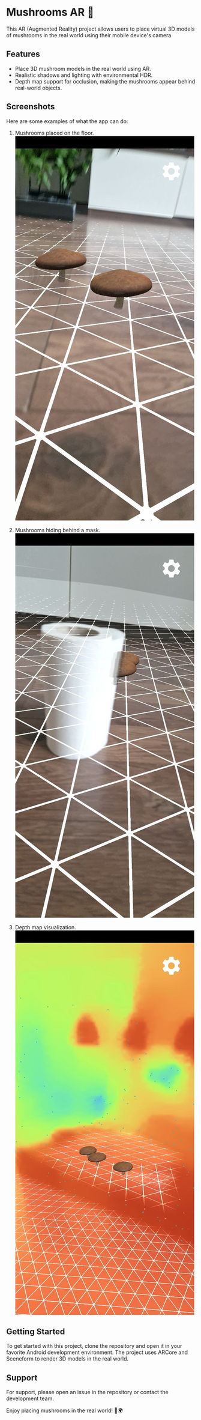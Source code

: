 
# Mushrooms AR 🍄

This AR (Augmented Reality) project allows users to place virtual 3D models of mushrooms in the real world using their mobile device's camera.

## Features

- Place 3D mushroom models in the real world using AR.
- Realistic shadows and lighting with environmental HDR.
- Depth map support for occlusion, making the mushrooms appear behind real-world objects.

## Screenshots

Here are some examples of what the app can do:

1. Mushrooms placed on the floor.
![Mushrooms on Floor](screenshots/mushrooms_on_floor.jpg)

2. Mushrooms hiding behind a mask.
![Mushrooms Behind Mask](screenshots/mushrooms_behind_mask.jpg)

3. Depth map visualization.
![Depth Map](screenshots/depth_map.jpg)

## Getting Started

To get started with this project, clone the repository and open it in your favorite Android development environment. The project uses ARCore and Sceneform to render 3D models in the real world.

## Support

For support, please open an issue in the repository or contact the development team.

Enjoy placing mushrooms in the real world! 🍄🌍
